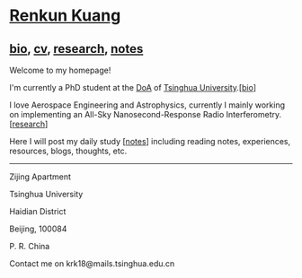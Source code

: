 

<head>
	<meta charset="utf-8">
	<title>rkk — renkun kuang</title>
	<meta name="description" content="description">
	<meta name="author" content="rkkuang">
	<meta name="viewport" content="width=device-width, initial-scale=1.0">
    <link href="https://rkkuang.github.io/theme/css/local.css" rel="stylesheet">
</head>

# [Renkun Kuang](https://rkkuang.github.io/)

## [bio](https://rkkuang.github.io/bio_me.html), [cv](https://rkkuang.github.io/cv.pdf), [research](https://rkkuang.github.io/research_me.html), [notes](https://rkkuang.github.io/notes)

Welcome to my homepage!

I'm currently a PhD student at the [DoA](http://astro.tsinghua.edu.cn/) of [Tsinghua University](https://www.tsinghua.edu.cn/publish/thu2018en/index.html).[[bio](https://rkkuang.github.io/bio_me.html)]

I love Aerospace Engineering and Astrophysics, currently I mainly working on implementing an All-Sky Nanosecond-Response Radio Interferometry. [[research](https://rkkuang.github.io/research_me.html)]

Here I will post my daily study [[notes](https://rkkuang.github.io/notes)] including reading notes, experiences, resources, blogs, thoughts, etc.

------

Zijing Apartment

Tsinghua University

Haidian District

Beijing, 100084

P. R. China

<script type="text/javascript" src="//rf.revolvermaps.com/0/0/1.js?i=5ql9o894hut&amp;s=260&amp;m=0&amp;v=true&amp;r=false&amp;b=000000&amp;n=false&amp;c=ff0000" async="async"></script>

<p><a class="iconlinks" href="https://github.com/rkkuang"><i class="fa fa-github fa-3x"></i></a></p>
<p>Contact me on krk18@mails.tsinghua.edu.cn</p>